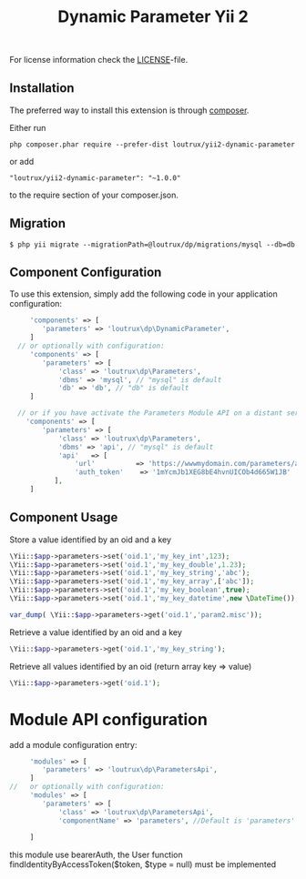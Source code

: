 <p align="center">
    <h1 align="center">Dynamic Parameter Yii 2</h1>
    <br>
</p>


For license information check the [LICENSE](LICENSE.md)-file.


Installation
------------


The preferred way to install this extension is through [composer](http://getcomposer.org/download/).

Either run

```
php composer.phar require --prefer-dist loutrux/yii2-dynamic-parameter
```

or add

```
"loutrux/yii2-dynamic-parameter": "~1.0.0"
```

to the require section of your composer.json.

Migration
------------
```
$ php yii migrate --migrationPath=@loutrux/dp/migrations/mysql --db=db
```

Component Configuration
-----------------------

To use this extension, simply add the following code in your application configuration:

```php
     'components' => [
        'parameters' => 'loutrux\dp\DynamicParameter',
     ]
  // or optionally with configuration:
     'components' => [
        'parameters' => [
            'class' => 'loutrux\dp\Parameters',
            'dbms' => 'mysql', // "mysql" is default 
            'db' => 'db', // "db" is default 
     ]

  // or if you have activate the Parameters Module API on a distant server is using this Component:
    'components' => [
        'parameters' => [
            'class' => 'loutrux\dp\Parameters',
            'dbms' => 'api', // "mysql" is default 
            'api'   => [
                'url'          => 'https://wwwmydomain.com/parameters/api',
                'auth_token'    => '1mYcmJb1XEG8bE4hvnUICOb4d665W1JB'
           ],
     ]

```


Component Usage
----------------

Store a value identified by an oid and a key
```php
\Yii::$app->parameters->set('oid.1','my_key_int',123);
\Yii::$app->parameters->set('oid.1','my_key_double',1.23);
\Yii::$app->parameters->set('oid.1','my_key_string','abc');
\Yii::$app->parameters->set('oid.1','my_key_array',['abc']);
\Yii::$app->parameters->set('oid.1','my_key_boolean',true);
\Yii::$app->parameters->set('oid.1','my_key_datetime',new \DateTime());

var_dump( \Yii::$app->parameters->get('oid.1','param2.misc'));

```

Retrieve a value identified by an oid and a key

```php
\Yii::$app->parameters->get('oid.1','my_key_string');
```

Retrieve all values identified by an oid (return array key => value)

```php
\Yii::$app->parameters->get('oid.1');
```


Module API configuration
========================
add a module configuration entry:
```php
     'modules' => [
        'parameters' => 'loutrux\dp\ParametersApi',
     ]
//   or optionally with configuration:
     'modules' => [
        'parameters' => [
            'class' => 'loutrux\dp\ParametersApi',
            'componentName' => 'parameters', //Default is 'parameters' but you can specify other component name implementing loutrux\dp\Parameters class
              
     ]
```
this module use bearerAuth, the User function findIdentityByAccessToken($token, $type = null) must be implemented
